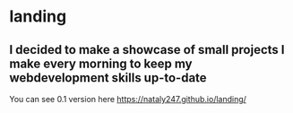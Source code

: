 # landing

## I decided to make a showcase of small projects I make every morning to keep my webdevelopment skills up-to-date
You can see 0.1 version here https://nataly247.github.io/landing/

